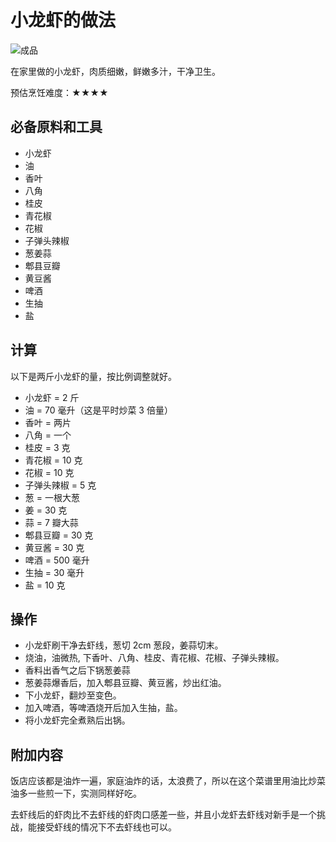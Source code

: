 # 小龙虾的做法

![成品](./成品.jpg)

在家里做的小龙虾，肉质细嫩，鲜嫩多汁，干净卫生。

预估烹饪难度：★★★★

## 必备原料和工具

- 小龙虾
- 油
- 香叶
- 八角
- 桂皮
- 青花椒
- 花椒
- 子弹头辣椒
- 葱姜蒜
- 郫县豆瓣
- 黄豆酱
- 啤酒
- 生抽
- 盐

## 计算

以下是两斤小龙虾的量，按比例调整就好。

- 小龙虾 = 2 斤
- 油 = 70 毫升（这是平时炒菜 3 倍量）
- 香叶 = 两片
- 八角 = 一个
- 桂皮 = 3 克
- 青花椒 = 10 克
- 花椒 = 10 克
- 子弹头辣椒 = 5 克
- 葱 = 一根大葱
- 姜 = 30 克
- 蒜 = 7 瓣大蒜
- 郫县豆瓣 = 30 克
- 黄豆酱 = 30 克
- 啤酒 = 500 毫升
- 生抽 = 30 毫升
- 盐 = 10 克

## 操作

- 小龙虾刷干净去虾线，葱切 2cm 葱段，姜蒜切末。
- 烧油，油微热, 下香叶、八角、桂皮、青花椒、花椒、子弹头辣椒。
- 香料出香气之后下锅葱姜蒜
- 葱姜蒜爆香后，加入郫县豆瓣、黄豆酱，炒出红油。
- 下小龙虾，翻炒至变色。
- 加入啤酒，等啤酒烧开后加入生抽，盐。
- 将小龙虾完全煮熟后出锅。

## 附加内容

饭店应该都是油炸一遍，家庭油炸的话，太浪费了，所以在这个菜谱里用油比炒菜油多一些煎一下，实测同样好吃。

去虾线后的虾肉比不去虾线的虾肉口感差一些，并且小龙虾去虾线对新手是一个挑战，能接受虾线的情况下不去虾线也可以。


